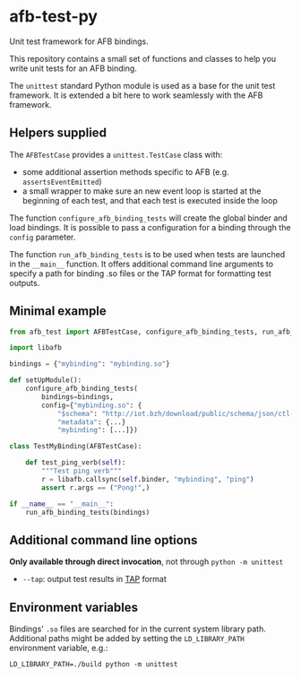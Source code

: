 # afb-test-py

Unit test framework for AFB bindings.

This repository contains a small set of functions and classes to help you write unit tests for an AFB binding.

The `unittest` standard Python module is used as a base for the unit test framework. It is extended a bit here to work seamlessly with the AFB framework.

## Helpers supplied

The `AFBTestCase` provides a `unittest.TestCase` class with:
- some additional assertion methods specific to AFB (e.g. `assertsEventEmitted`)
- a small wrapper to make sure an new event loop is started at the
  beginning of each test, and that each test is executed inside the loop

The function `configure_afb_binding_tests` will create the global binder and load bindings. It is possible to pass a configuration for a binding through the `config` parameter.

The function `run_afb_binding_tests` is to be used when tests are launched in the `__main__` function. It offers additional command line arguments to specify a path for binding .so files or the TAP format for formatting test outputs.

## Minimal example

```python
from afb_test import AFBTestCase, configure_afb_binding_tests, run_afb_binding_tests

import libafb

bindings = {"mybinding": "mybinding.so"}

def setUpModule():
    configure_afb_binding_tests(
        bindings=bindings,
        config={"mybinding.so": {
            "$schema": "http://iot.bzh/download/public/schema/json/ctl-schema.json",
            "metadata": {...}
            "mybinding": [...]})

class TestMyBinding(AFBTestCase):

    def test_ping_verb(self):
        """Test ping verb"""
        r = libafb.callsync(self.binder, "mybinding", "ping")
        assert r.args == ("Pong!",)

if __name__ == "__main__":
    run_afb_binding_tests(bindings)
```

## Additional command line options

**Only available through direct invocation**, not through `python -m unittest`

- `--tap`: output test results in [TAP](https://testanything.org/) format

## Environment variables

Bindings' `.so` files are searched for in the current system library
path. Additional paths might be added by setting the `LD_LIBRARY_PATH`
environment variable, e.g.:

`LD_LIBRARY_PATH=./build python -m unittest`